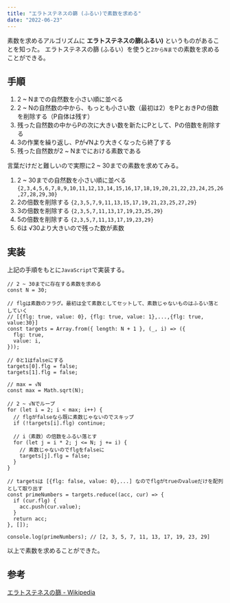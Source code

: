 ```yaml
---
title: "エラトステネスの篩 (ふるい)で素数を求める"
date: "2022-06-23"
---
```


素数を求めるアルゴリズムに **エラトステネスの篩(ふるい)** というものがあることを知った。
エラトステネスの篩 (ふるい）を使うと`2からNまで`の素数を求めることができる。

## 手順

1. 2 ~ Nまでの自然数を小さい順に並べる
2. 2 ~ Nの自然数の中から、もっとも小さい数（最初は2）をPとおきPの倍数を削除する（P自体は残す）
3. 残った自然数の中からPの次に大きい数を新たにPとして、Pの倍数を削除する
4. 3の作業を繰り返し、Pが√Nより大きくなったら終了する
5. 残った自然数が2 ~ Nまでにおける素数である

言葉だけだと難しいので実際に2 ~ 30までの素数を求めてみる。

1. 2 ~ 30までの自然数を小さい順に並べる
`{2,3,4,5,6,7,8,9,10,11,12,13,14,15,16,17,18,19,20,21,22,23,24,25,26,27,28,29,30}`
2. 2の倍数を削除する
`{2,3,5,7,9,11,13,15,17,19,21,23,25,27,29}`
3. 3の倍数を削除する
`{2,3,5,7,11,13,17,19,23,25,29}`
4. 5の倍数を削除する
`{2,3,5,7,11,13,17,19,23,29}`
5. 6は √30より大きいので残った数が素数

## 実装

上記の手順をもとに`JavaScript`で実装する。

```js:[data-language="JavaScript"]
// 2 ~ 30までに存在する素数を求める
const N = 30;

// flgは素数のフラグ。最初は全て素数としてセットして、素数じゃないものはふるい落としていく
// [{flg: true, value: 0}, {flg: true, value: 1},...,{flg: true, value:30}]
const targets = Array.from({ length: N + 1 }, (_, i) => ({
  flg: true,
  value: i,
}));

// 0と1はfalseにする
targets[0].flg = false;
targets[1].flg = false;

// max = √N
const max = Math.sqrt(N);

// 2 ~ √Nでループ
for (let i = 2; i < max; i++) {
  // flgがfalseなら既に素数じゃないのでスキップ
  if (!targets[i].flg) continue;

  // i（素数）の倍数をふるい落とす
  for (let j = i * 2; j <= N; j += i) {
    // 素数じゃないのでflgをfalseに
    targets[j].flg = false;
  }
}

// targetsは [{flg: false, value: 0},...] なのでflgがtrueのvalueだけを配列として取り出す
const primeNumbers = targets.reduce((acc, cur) => {
  if (cur.flg) {
    acc.push(cur.value);
  }
  return acc;
}, []);

console.log(primeNumbers); // [2, 3, 5, 7, 11, 13, 17, 19, 23, 29]
```

以上で素数を求めることができた。

## 参考

[エラトステネスの篩 - Wikipedia](https://ja.wikipedia.org/wiki/%E3%82%A8%E3%83%A9%E3%83%88%E3%82%B9%E3%83%86%E3%83%8D%E3%82%B9%E3%81%AE%E7%AF%A9)